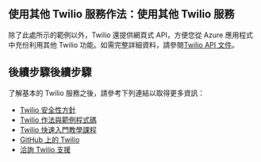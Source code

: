 <h2><a  id="AdditionalServices" ></a><span  class="short-header">使用其他 Twilio 服務</span>作法：使用其他 Twilio 服務</h2>


除了此處所示的範例以外，Twilio 還提供網頁式 API，方便您從 Azure 應用程式中充份利用其他 Twilio
功能。如需完整詳細資料，請參閱[Twilio API 文件][1]。

<h2><a  id="NextSteps" ></a><span  class="short-header">後續步驟</span>後續步驟</h2>


了解基本的 Twilio 服務之後，請參考下列連結以取得更多資訊：

* [Twilio 安全性方針][2]
* [Twilio 作法與範例程式碼][3]
* [Twilio 快速入門教學課程][4]
* [GitHub 上的 Twilio][5]
* [洽詢 Twilio 支援][6]



[1]: http://www.twilio.com/api
[2]: http://www.twilio.com/docs/security
[3]: http://www.twilio.com/docs/howto
[4]: http://www.twilio.com/docs/quickstart
[5]: https://github.com/twilio
[6]: http://www.twilio.com/help/contact
